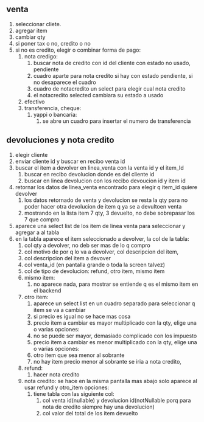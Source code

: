 ## venta

1. seleccionar cliete.
2. agregar item
3. cambiar qty
4. si poner tax o no, credito o no
5. si no es credito, elegir o combinar forma de pago:
   1. nota credigo:
      1. buscar nota de credito con id del cliente con estado no usado, pendiente
      2. cuadro aparte para nota credito si hay con estado pendiente, si no desaparece el cuadro
      3. cuadro de notacredito un select para elegir cual nota credito
      4. el notacredito selected cambiara su estado a usado
   2. efectivo
   3. transferencia, cheque:
      1. yappi o bancaria:
         1. se abre un cuadro para insertar el numero de transferencia

## devoluciones y nota credito

1. elegir cliente
2. enviar cliente id y buscar en recibo venta id
3. buscar el item a devolver en linea_venta con la venta id y el item_Id
   1. buscar en recibo devolucion donde es del cliente id
   2. buscar en linea devolucion con los recibo devoucion id y item id
4. retornar los datos de linea_venta encontrado para elegir q item_id quiere devolver
   1. los datos retornado de venta y devolucion se resta la qty para no poder hacer otra devolucion de item q ya se a devultoen venta
   2. mostrando en la lista item 7 qty, 3 devuelto, no debe sobrepasar los 7 que compro
5. aparece una select list de los item de linea venta para seleccionar y agregar a al tabla
6. en la tabla aparece el item seleccionado a devolver, la col de la tabla:
   1. col qty a devolver, no deb ser mas de lo q compro
   2. col motivo de por q lo va a devolver, col descripcion del item,
   3. col descripcion del item a devover
   4. col venta_id (en pantalla grande o toda la screen talvez)
   5. col de tipo de devolucion: refund, otro item, mismo item
   6. mismo item:
      1. no aparece nada, para mostrar se entiende q es el mismo item en el backend
   7. otro item:
      1. aparece un select list en un cuadro separado para seleccionar q item se va a cambiar
      2. si precio es igual no se hace mas cosa
      3. precio item a cambiar es mayor multiplicado con la qty, elige una o varias opciones:
      4. no se puede ser mayor, demasiado complicado con los impuesto
      5. precio item a cambiar es menor multiplicado con la qty, elige una o varias opciones:
      6. otro item que sea menor al sobrante
      7. no hay item precio menor al sobrante se iria a nota credito,
   8. refund:
      1. hacer nota credito
   9. nota credito: se hace en la misma pantalla mas abajo solo aparece al usar refund y otro_item opciones:
      1. tiene tabla con las siguiente col:
         1. col venta id(nullable) y devolucion id(notNullable porq para nota de credito siempre hay una devolucion)
         2. col valor del total de los item devuelto
